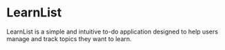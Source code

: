 # LearnList
LearnList is a simple and intuitive to-do application designed to help users manage and track topics they want to learn.
